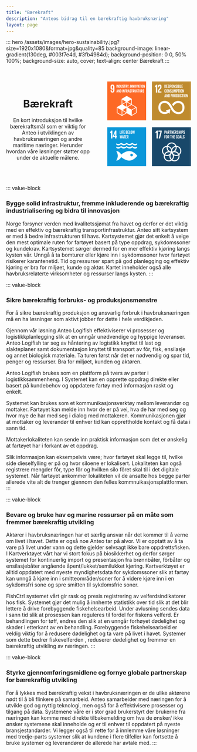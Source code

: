 ```yaml
---
title: "Bærekraft"
description: "Anteos bidrag til en bærekraftig havbruksnæring"
layout: page
---
```


::: hero /assets/images/hero-sustainability.jpg?size=1920x1080&format=jpg&quality=85 background-image: linear-gradient(130deg, #003f7e4d, #3fb4984d); background-position: 0 0, 50% 100%; background-size: auto, cover; text-align: center
Bærekraft
:::

<div style="display: flex; align-items: center; gap: 3rem; margin: 3rem 0;">
  <div style="flex: 1; text-align: center;">
    <h1>Bærekraft</h1>
    <p>En kort introduksjon til hvilke bærekraftsmål som er viktig for Anteo i utviklingen av havbruksnæringen og andre maritime næringer. Herunder hvordan våre løsninger støtter opp under de aktuelle målene.</p>
  </div>
  <div style="flex: 1; display: grid; grid-template-columns: 1fr 1fr; gap: 1rem;">
    <a href="https://www.fn.no/om-fn/fns-baerekraftsmaal/industri-innovasjon-og-infrastruktur">
      <img src="/assets/images/sdg-9-icon.png?size=200x200" alt="SDG 9">
    </a>
    <a href="https://www.fn.no/om-fn/fns-baerekraftsmaal/ansvarlig-forbruk-og-produksjon">
      <img src="/assets/images/sdg-12-icon.png?size=200x200" alt="SDG 12">
    </a>
    <a href="https://www.fn.no/om-fn/fns-baerekraftsmaal/livet-i-havet">
      <img src="/assets/images/sdg-14-icon.png?size=200x200" alt="SDG 14">
    </a>
    <a href="https://www.fn.no/om-fn/fns-baerekraftsmaal/samarbeid-for-aa-naa-maalene">
      <img src="/assets/images/sdg-17-icon.png?size=200x200" alt="SDG 17">
    </a>
  </div>
</div>

::: value-block
### Bygge solid infrastruktur, fremme inkluderende og bærekraftig industrialisering og bidra til innovasjon

Norge forsyner verden med kvalitetssjømat fra havet og derfor er det viktig med en effektiv og bærekraftig transportinfrastruktur. Anteo sitt kartsystem er med å bedre infrastrukturen til havs. Kartsystemet gjør det enkelt å velge den mest optimale ruten for fartøyet basert på type oppdrag, sykdomssoner og kundekrav. Kartsystemet sørger dermed for en mer effektiv kjøring langs kysten vår. Unngå å ta bomturer eller kjøre inn i sykdomssoner hvor fartøyet risikerer karantenetid. Tid og ressurser spart på god planlegging og effektiv kjøring er bra for miljøet, kunde og aktør. Kartet inneholder også alle havbruksrelaterte virksomheter og ressurser langs kysten.
:::

::: value-block
### Sikre bærekraftig forbruks- og produksjonsmønstre

For å sikre bærekraftig produksjon og ansvarlig forbruk i havbruksnæringen må en ha løsninger som aktivt jobber for dette i hele verdikjeden.

Gjennom vår løsning Anteo Logifish effektiviserer vi prosesser og logistikkplanlegging slik at en unngår unødvendige og hyppige leveranser. Anteo Logifish tar seg av håntering av logistikk knyttet til last og slakteplaner samt dokumentasjon knyttet til transport av fôr, fisk, ensilasje og annet biologisk materiale. Ta turen først når det er nødvendig og spar tid, penger og ressurser. Bra for miljøet, kunden og aktøren.

Anteo Logifish brukes som en plattform på tvers av parter i logistikksammenheng. I Systemet kan en opprette oppdrag direkte eller basert på kundebehov og oppdatere fartøy med informasjon raskt og enkelt.

Systemet kan brukes som et kommunikasjonsverktøy mellom leverandør og mottaker. Fartøyet kan melde inn hvor de er på vei, hva de har med seg og hvor mye de har med seg i dialog med mottakeren. Kommunikasjonen gjør at mottaker og leverandør til enhver tid kan opprettholde kontakt og få data i sann tid.

Mottakerlokaliteten kan sende inn praktisk informasjon som det er ønskelig at fartøyet har i forkant av et oppdrag.

Slik informasjon kan eksempelvis være; hvor fartøyet skal legge til, hvilke side dieselfylling er på og hvor siloene er lokalisert. Lokaliteten kan også registrere mengder fôr, type fôr og hvilken silo fôret skal til i det digitale systemet. Når fartøyet ankommer lokaliteten vil de ansatte hos begge parter allerede vite alt de trenger gjennom den felles kommnuikasjonsplattformen.
:::

::: value-block
### Bevare og bruke hav og marine ressurser på en måte som fremmer bærekraftig utvikling

Aktører i havbruksnæringen har et særlig ansvar når det kommer til å verne om livet i havet. Dette er også noe Anteo tar på alvor. Vi er opptatt av å ta vare på livet under vann og dette gjelder selvsagt ikke bare oppdrettsfisken. I Kartverktøyet vårt har vi stort fokus på biosikkerhet og derfor sørger systemet for kontinuerlig import og presentasjon fra brønnbåter, fôrbåter og ensilasjebåter angående åpent/lukket/semilukket kjøring. Kartverktøyet er alltid oppdatert med nyeste myndighetsdata for sykdomssoner slik at fartøy kan unngå å kjøre inn i smitteområder/soner for å videre kjøre inn i en sykdomsfri sone og spre smitten til sykdomsfrie soner.

FishCtrl systemet vårt gir rask og presis registrering av velferdsindikatorer hos fisk. Systemet gjør det mulig å innhente statistikk over tid slik at det blir lettere å drive forebyggende fiskehelsearbeid. Under avlusning sendes data i sann tid slik at prosessen kan reguleres til fordel for fiskens velferd. Er behandlingen for tøff, endres den slik at en unngår forhøyet dødelighet og skader i etterkant av en behandling. Forebyggende fiskehelsearbeid er veldig viktig for å redusere dødelighet og ta vare på livet i havet. Systemer som dette bedrer fiskevelferden , reduserer dødelighet og fremmer en bærekraftig utvikling av næringen.
:::

::: value-block
### Styrke gjennomføringsmidlene og fornye globale partnerskap for bærekraftig utvikling

For å lykkes med bærekraftig vekst i havbruksnæringen er de ulike aktørene nødt til å bli flinkere på samarbeid. Anteo samarbeider med næringen for å utvikle god og nyttig teknologi, men også for å effektivisere prosesser og tilgang på data. Systemene våre er i stor grad brukerstyrt der brukerne fra næringen kan komme med direkte tilbakemelding om hva de ønsker/ ikke ønsker systemene skal inneholde og er til enhver til oppdatert på nyeste bransjestandarder. Vi legger også til rette for å innlemme våre løsninger med tredje-parts systemer slik at kundene i flere tilfeller kan fortsette å bruke systemer og leverandører de allerede har avtale med.
:::
